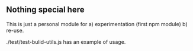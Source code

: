 ## Nothing special here ##

This is just a personal module for a) experimentation (first npm module) b) re-use.

./test/test-bulid-utils.js has an example of usage.
